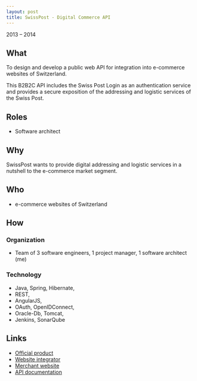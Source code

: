 ```yaml
---
layout: post
title: SwissPost - Digital Commerce API
---
```


2013 – 2014

## What

To design and develop a public web API for integration into e-commerce websites of Switzerland.

This B2B2C API includes the Swiss Post Login as an authentication service and provides a secure exposition of the addressing and logistic services of the Swiss Post.

## Roles

* Software architect

## Why

SwissPost wants to provide digital addressing and logistic services in a nutshell to the e-commerce market segment.

## Who

* e-commerce websites of Switzerland

## How

### Organization

* Team of 3 software engineers, 1 project manager, 1 software architect (me)

### Technology

* Java, Spring, Hibernate, 
* REST,
* AngularJS, 
* OAuth, OpenIDConnect, 
* Oracle-Db, Tomcat, 
* Jenkins, SonarQube

## Links

* [Official product](https://www.post.ch/en/customer-center/online-services/wedec/login-post-connector/info)
* [Website integrator](http://www.peppershop.com/login_post_connector/)
* [Merchant website](https://shop.scania.ch/)
* [API documentation](https://developer.post.ch/en/digital-commerce-api)
